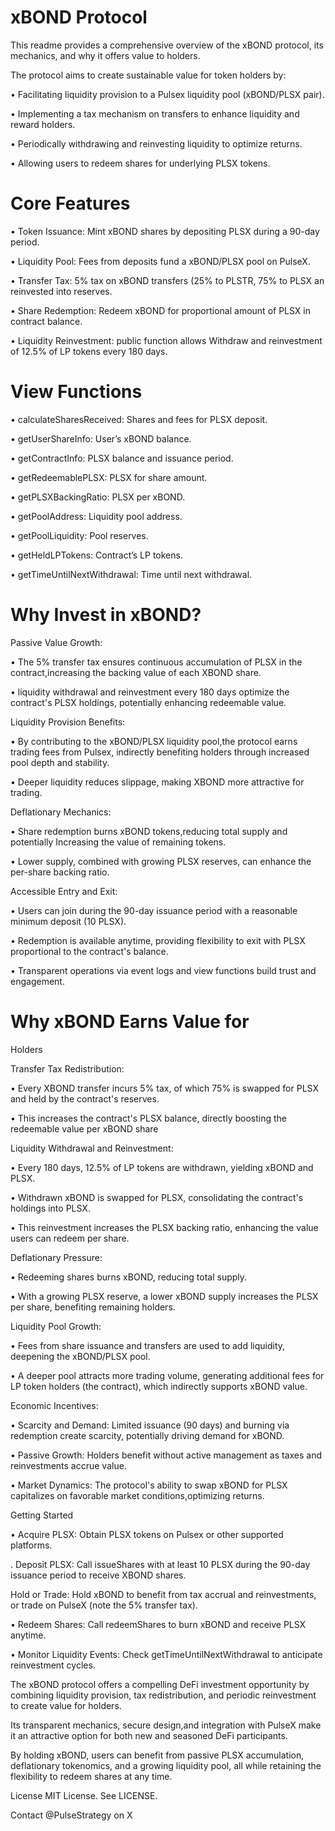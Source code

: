 # xBOND Protocol
 
This readme provides a comprehensive overview of the xBOND protocol, its mechanics, and why it offers value to holders.



The protocol aims to create sustainable value for token holders by:

• Facilitating liquidity provision to a Pulsex liquidity pool (xBOND/PLSX pair).

• Implementing a tax mechanism on transfers to enhance liquidity and reward holders.

• Periodically withdrawing and reinvesting liquidity to optimize returns.

• Allowing users to redeem shares for underlying PLSX tokens.



# Core Features

• Token Issuance: Mint xBOND shares by depositing PLSX during a 90-day period.

• Liquidity Pool: Fees from deposits fund a xBOND/PLSX pool on PulseX.

• Transfer Tax: 5% tax on xBOND transfers (25% to PLSTR, 75% to PLSX an reinvested into reserves.

• Share Redemption: Redeem xBOND for proportional amount of PLSX in contract balance.

• Liquidity Reinvestment: public function allows Withdraw and reinvestment of 12.5% of LP tokens every 180 days.



# View Functions

• calculateSharesReceived: Shares and fees for PLSX deposit.

• getUserShareInfo: User’s xBOND balance.

• getContractInfo: PLSX balance and issuance period.

• getRedeemablePLSX: PLSX for share amount.

• getPLSXBackingRatio: PLSX per xBOND.

• getPoolAddress: Liquidity pool address.

• getPoolLiquidity: Pool reserves.

• getHeldLPTokens: Contract’s LP tokens.

• getTimeUntilNextWithdrawal: Time until next withdrawal.



# Why Invest in xBOND?



Passive Value Growth:

• The 5% transfer tax ensures continuous accumulation of PLSX in the contract,increasing the backing value of each XBOND share.

• liquidity withdrawal and reinvestment every 180 days optimize the contract's PLSX holdings, potentially enhancing redeemable value.



Liquidity Provision Benefits:

• By contributing to the xBOND/PLSX
liquidity pool,the protocol earns trading fees from Pulsex, indirectly benefiting holders through increased pool depth and stability.

• Deeper liquidity reduces slippage, making XBOND more attractive for trading.



Deflationary Mechanics:

• Share redemption burns xBOND tokens,reducing total supply and potentially Increasing the value of remaining tokens.

• Lower supply, combined with growing PLSX reserves, can enhance the per-share backing ratio.


 
Accessible Entry and Exit:

• Users can join during the 90-day issuance period with a reasonable minimum deposit (10 PLSX).

• Redemption is available anytime,
providing flexibility to exit with PLSX proportional to the contract's balance.

• Transparent operations via event logs and view functions build trust and engagement.



# Why xBOND Earns Value for
Holders


Transfer Tax Redistribution:

• Every XBOND transfer incurs 5% tax, of which 75% is swapped for PLSX and held by the contract's reserves.

• This increases the contract's PLSX balance, directly boosting the redeemable value per xBOND share



Liquidity Withdrawal and Reinvestment:

• Every 180 days, 12.5% of LP tokens are withdrawn, yielding xBOND and PLSX.

• Withdrawn xBOND is swapped for PLSX, consolidating the contract's holdings into PLSX.

• This reinvestment increases the PLSX backing ratio, enhancing the value users can redeem per share.



Deflationary Pressure:

• Redeeming shares burns xBOND, reducing total supply.

• With a growing PLSX reserve, a
lower xBOND supply increases the PLSX per share, benefiting remaining holders.



Liquidity Pool Growth:

• Fees from share issuance and transfers are used to add liquidity, deepening the
xBOND/PLSX pool.

• A deeper pool attracts more trading volume, generating additional fees for LP token holders (the contract), which indirectly supports xBOND value.



Economic Incentives:

• Scarcity and Demand: Limited issuance (90 days) and burning via redemption create scarcity, potentially driving demand for xBOND.

• Passive Growth: Holders benefit without active management as taxes and reinvestments accrue value.

• Market Dynamics: The protocol's ability to swap xBOND for PLSX capitalizes on favorable market conditions,optimizing returns.



Getting Started

• Acquire PLSX: Obtain PLSX tokens on Pulsex or other supported platforms.

. Deposit PLSX: Call issueShares with at least 10 PLSX during the 90-day issuance period to receive XBOND shares.

Hold or Trade: Hold xBOND to benefit from tax accrual and reinvestments, or trade on PulseX
(note the 5% transfer tax).

• Redeem Shares: Call redeemShares to burn xBOND and receive PLSX anytime.

• Monitor Liquidity Events: Check
getTimeUntilNextWithdrawal to anticipate reinvestment cycles.



The xBOND protocol offers a compelling DeFi investment opportunity by combining liquidity provision, tax redistribution, and periodic reinvestment to create value for holders. 

Its transparent mechanics, secure design,and integration with PulseX make it an attractive option for both new and seasoned DeFi participants.

By holding xBOND, users can benefit from passive PLSX accumulation, deflationary tokenomics, and a growing liquidity pool, all while retaining the flexibility to redeem shares at any time.

License
MIT License. See LICENSE.

Contact
@PulseStrategy on X
